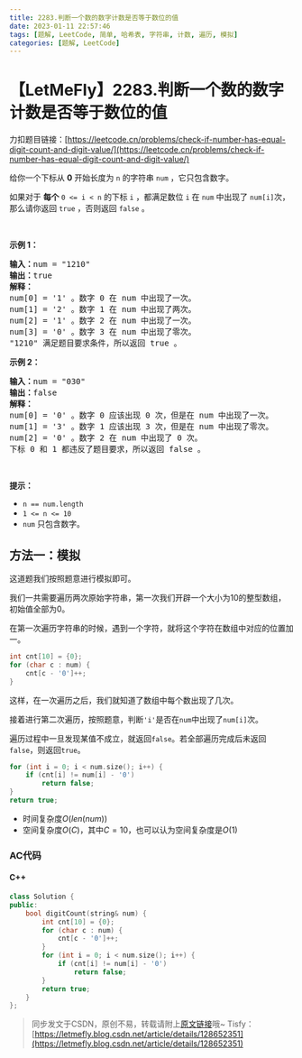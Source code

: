 ```yaml
---
title: 2283.判断一个数的数字计数是否等于数位的值
date: 2023-01-11 22:57:46
tags: [题解, LeetCode, 简单, 哈希表, 字符串, 计数, 遍历, 模拟]
categories: [题解, LeetCode]
---
```


# 【LetMeFly】2283.判断一个数的数字计数是否等于数位的值

力扣题目链接：[https://leetcode.cn/problems/check-if-number-has-equal-digit-count-and-digit-value/](https://leetcode.cn/problems/check-if-number-has-equal-digit-count-and-digit-value/)

<p>给你一个下标从 <strong>0</strong>&nbsp;开始长度为 <code>n</code>&nbsp;的字符串&nbsp;<code>num</code>&nbsp;，它只包含数字。</p>

<p>如果对于 <strong>每个</strong><em>&nbsp;</em><code>0 &lt;= i &lt; n</code>&nbsp;的下标&nbsp;<code>i</code>&nbsp;，都满足数位<em>&nbsp;</em><code>i</code>&nbsp;在 <code>num</code>&nbsp;中出现了&nbsp;<code>num[i]</code>次，那么请你返回&nbsp;<code>true</code>&nbsp;，否则返回&nbsp;<code>false</code>&nbsp;。</p>

<p>&nbsp;</p>

<p><strong>示例 1：</strong></p>

<pre><b>输入：</b>num = "1210"
<b>输出：</b>true
<strong>解释：</strong>
num[0] = '1' 。数字 0 在 num 中出现了一次。
num[1] = '2' 。数字 1 在 num 中出现了两次。
num[2] = '1' 。数字 2 在 num 中出现了一次。
num[3] = '0' 。数字 3 在 num 中出现了零次。
"1210" 满足题目要求条件，所以返回 true 。
</pre>

<p><strong>示例 2：</strong></p>

<pre><b>输入：</b>num = "030"
<b>输出：</b>false
<strong>解释：</strong>
num[0] = '0' 。数字 0 应该出现 0 次，但是在 num 中出现了一次。
num[1] = '3' 。数字 1 应该出现 3 次，但是在 num 中出现了零次。
num[2] = '0' 。数字 2 在 num 中出现了 0 次。
下标 0 和 1 都违反了题目要求，所以返回 false 。
</pre>

<p>&nbsp;</p>

<p><strong>提示：</strong></p>

<ul>
	<li><code>n == num.length</code></li>
	<li><code>1 &lt;= n &lt;= 10</code></li>
	<li><code>num</code>&nbsp;只包含数字。</li>
</ul>


    
## 方法一：模拟

这道题我们按照题意进行模拟即可。

我们一共需要遍历两次原始字符串，第一次我们开辟一个大小为$10$的整型数组，初始值全部为$0$。

在第一次遍历字符串的时候，遇到一个字符，就将这个字符在数组中对应的位置加一。

```cpp
int cnt[10] = {0};
for (char c : num) {
    cnt[c - '0']++;
}
```

这样，在一次遍历之后，我们就知道了数组中每个数出现了几次。

接着进行第二次遍历，按照题意，判断```'i'```是否在```num```中出现了```num[i]```次。

遍历过程中一旦发现某值不成立，就返回```false```。若全部遍历完成后未返回```false```，则返回```true```。

```cpp
for (int i = 0; i < num.size(); i++) {
    if (cnt[i] != num[i] - '0')
        return false;
}
return true;
```

+ 时间复杂度$O(len(num))$
+ 空间复杂度$O(C)$，其中$C=10$，也可以认为空间复杂度是$O(1)$

### AC代码

#### C++

```cpp
class Solution {
public:
    bool digitCount(string& num) {
        int cnt[10] = {0};
        for (char c : num) {
            cnt[c - '0']++;
        }
        for (int i = 0; i < num.size(); i++) {
            if (cnt[i] != num[i] - '0')
                return false;
        }
        return true;
    }
};
```

> 同步发文于CSDN，原创不易，转载请附上[原文链接](https://blog.letmefly.xyz/2023/01/11/LeetCode%202283.%E5%88%A4%E6%96%AD%E4%B8%80%E4%B8%AA%E6%95%B0%E7%9A%84%E6%95%B0%E5%AD%97%E8%AE%A1%E6%95%B0%E6%98%AF%E5%90%A6%E7%AD%89%E4%BA%8E%E6%95%B0%E4%BD%8D%E7%9A%84%E5%80%BC/)哦~
> Tisfy：[https://letmefly.blog.csdn.net/article/details/128652351](https://letmefly.blog.csdn.net/article/details/128652351)

